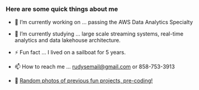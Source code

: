 ### Here are some quick things about me 

* 🔭 I’m currently working on ... passing the AWS Data Analytics Specialty 
* 🌱 I’m currently studying ... large scale streaming systems, real-time analytics and data lakehouse architecture.
* ⚡ Fun fact ... I lived on a sailboat for 5 years.
* 📫 How to reach me ... rudysemail@gmail.com or 858-753-3913

* 👋 [Random photos of previous fun projects, pre-coding!](https://drive.google.com/drive/u/0/folders/1KBoV6_OOKfzF8JO4_Iy6AhCxwLP4qbym)
